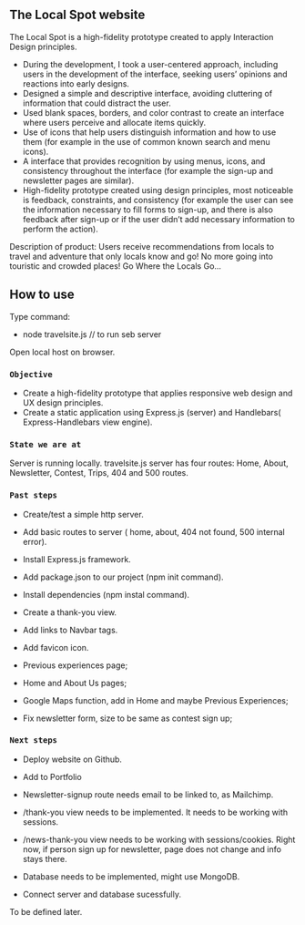 
## The Local Spot website

The Local Spot is a high-fidelity prototype created to apply Interaction Design principles.
 - During the development, I took a user-centered approach, including users in the development of the interface, seeking users’ opinions and reactions into early designs.
 - Designed a simple and descriptive interface, avoiding cluttering of information that could distract the user.
 - Used blank spaces, borders, and color contrast to create an interface where users perceive and allocate items quickly.
 - Use of icons that help users distinguish information and how to use them (for example in the use of common known search and menu icons).
 - A interface that provides recognition by using menus, icons, and consistency throughout the interface (for example the sign-up and newsletter pages are similar).
 - High-fidelity prototype created using design principles, most noticeable is feedback, constraints, and consistency (for example the user can see the information necessary to fill forms to sign-up, and there is also feedback after sign-up or if the user didn’t add necessary information to perform the action).

Description of product:
Users receive recommendations from locals to travel and adventure that only locals know and go!  No more going into touristic and crowded places! 
Go Where the Locals Go... 


## How to use

Type command:
- node travelsite.js    // to run seb server

Open local host on browser.

### `Objective`

- Create a high-fidelity prototype that applies responsive web design and UX design principles. 
- Create a static application using Express.js (server) and Handlebars( Express-Handlebars view engine).

### `State we are at`

Server is running locally.
travelsite.js server has four routes: Home, About, Newsletter, Contest, Trips, 404 and 500 routes. 

### `Past steps`

- Create/test a simple http server.

- Add basic routes to server ( home, about, 404 not found, 500 internal error).

- Install Express.js framework.

- Add package.json to our project (npm init command).

- Install dependencies (npm instal command).

- Create a thank-you view.

- Add links to Navbar <a> tags.

- Add favicon icon.

- Previous experiences page;

- Home and About Us pages;

- Google Maps function, add in Home and maybe Previous Experiences;

- Fix newsletter form, size to be same as contest sign up;


### `Next steps`

- Deploy website on Github.

- Add to Portfolio

- Newsletter-signup route needs email to be linked to, as Mailchimp.

- /thank-you view needs to be implemented. It needs to be working with sessions. 

- /news-thank-you view needs to be working with sessions/cookies. Right now, if person sign up for newsletter, page does not change and info stays there.

- Database needs to be implemented, might use MongoDB.

- Connect server and database sucessfully.

To be defined later.

